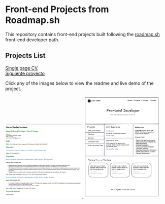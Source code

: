 # Front-end Projects from Roadmap.sh

This repository contains front-end projects built following the [roadmap.sh](https://roadmap.sh/) front-end developer path.

## Projects List

[Single page CV](https://roadmap.sh/projects/basic-html-website),\
[Siguiente proyecto]()

Click any of the images below to view the readme and live demo of the project.

<p align="left">
  <a href='/Frontend Projects/01 - Single page CV/'>
    <img width="48%" src="./Assets/Images/Single-Page-CV.png" alt="single page cv" />
  </a>
  <a href='/Frontend Projects/02-basic-html-website/'>
    <img width="48%" src="./Assets/Images/basic-html-website.png" alt="basic html website" />
  </a>
</p>

